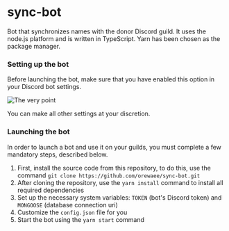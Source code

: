 # sync-bot
Bot that synchronizes names with the donor Discord guild. It uses the node.js platform and is written in TypeScript. Yarn has been chosen as the package manager.

### Setting up the bot
Before launching the bot, make sure that you have enabled this option in your Discord bot settings.

![The very point](https://media.discordapp.net/attachments/722826865571528764/983445477527793685/unknown.png?width=1170&height=125)

You can make all other settings at your discretion.

### Launching the bot
In order to launch a bot and use it on your guilds, you must complete a few mandatory steps, described below.

1. First, install the source code from this repository, to do this, use the command `git clone https://github.com/orewaee/sync-bot.git`
2. After cloning the repository, use the `yarn install` command to install all required dependencies
3. Set up the necessary system variables: `TOKEN` (bot's Discord token) and `MONGOOSE` (database connection uri)
4. Customize the `config.json` file for you
5. Start the bot using the `yarn start` command
